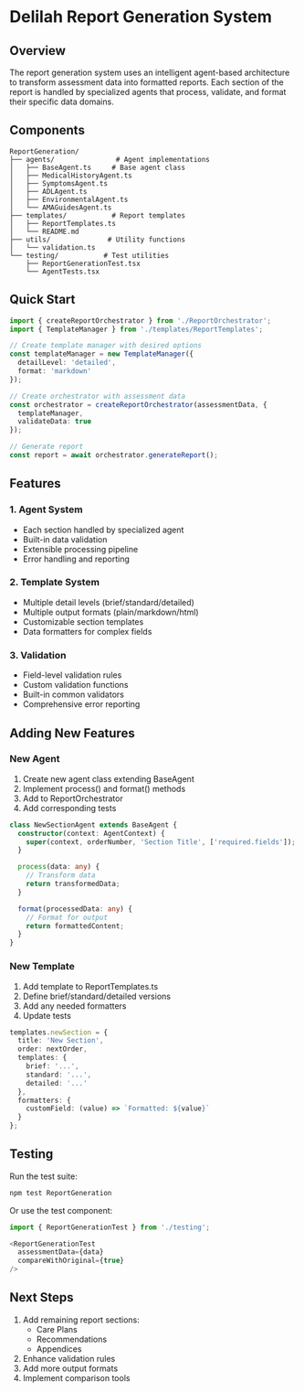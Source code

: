 # Delilah Report Generation System

## Overview
The report generation system uses an intelligent agent-based architecture to transform assessment data into formatted reports. Each section of the report is handled by specialized agents that process, validate, and format their specific data domains.

## Components

```
ReportGeneration/
├── agents/               # Agent implementations
│   ├── BaseAgent.ts     # Base agent class
│   ├── MedicalHistoryAgent.ts
│   ├── SymptomsAgent.ts
│   ├── ADLAgent.ts
│   ├── EnvironmentalAgent.ts
│   └── AMAGuidesAgent.ts
├── templates/           # Report templates
│   ├── ReportTemplates.ts
│   └── README.md
├── utils/              # Utility functions
│   └── validation.ts
└── testing/           # Test utilities
    ├── ReportGenerationTest.tsx
    └── AgentTests.tsx

```

## Quick Start

```typescript
import { createReportOrchestrator } from './ReportOrchestrator';
import { TemplateManager } from './templates/ReportTemplates';

// Create template manager with desired options
const templateManager = new TemplateManager({
  detailLevel: 'detailed',
  format: 'markdown'
});

// Create orchestrator with assessment data
const orchestrator = createReportOrchestrator(assessmentData, {
  templateManager,
  validateData: true
});

// Generate report
const report = await orchestrator.generateReport();
```

## Features

### 1. Agent System
- Each section handled by specialized agent
- Built-in data validation
- Extensible processing pipeline
- Error handling and reporting

### 2. Template System
- Multiple detail levels (brief/standard/detailed)
- Multiple output formats (plain/markdown/html)
- Customizable section templates
- Data formatters for complex fields

### 3. Validation
- Field-level validation rules
- Custom validation functions
- Built-in common validators
- Comprehensive error reporting

## Adding New Features

### New Agent
1. Create new agent class extending BaseAgent
2. Implement process() and format() methods
3. Add to ReportOrchestrator
4. Add corresponding tests

```typescript
class NewSectionAgent extends BaseAgent {
  constructor(context: AgentContext) {
    super(context, orderNumber, 'Section Title', ['required.fields']);
  }

  process(data: any) {
    // Transform data
    return transformedData;
  }

  format(processedData: any) {
    // Format for output
    return formattedContent;
  }
}
```

### New Template
1. Add template to ReportTemplates.ts
2. Define brief/standard/detailed versions
3. Add any needed formatters
4. Update tests

```typescript
templates.newSection = {
  title: 'New Section',
  order: nextOrder,
  templates: {
    brief: '...',
    standard: '...',
    detailed: '...'
  },
  formatters: {
    customField: (value) => `Formatted: ${value}`
  }
};
```

## Testing
Run the test suite:
```bash
npm test ReportGeneration
```

Or use the test component:
```typescript
import { ReportGenerationTest } from './testing';

<ReportGenerationTest 
  assessmentData={data}
  compareWithOriginal={true}
/>
```

## Next Steps
1. Add remaining report sections:
   - Care Plans
   - Recommendations
   - Appendices
2. Enhance validation rules
3. Add more output formats
4. Implement comparison tools